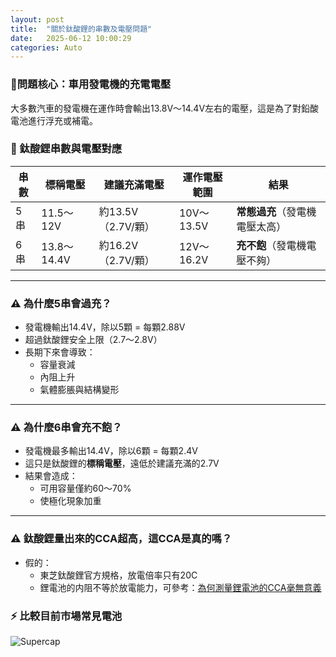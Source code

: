 ```yaml
---
layout: post
title:  "關於鈦酸鋰的串數及電壓問題"
date:   2025-06-12 10:00:29
categories: Auto
---
```



### 🔧問題核心：車用發電機的充電電壓
大多數汽車的發電機在運作時會輸出13.8V～14.4V左右的電壓，這是為了對鉛酸電池進行浮充或補電。

### 🔋 鈦酸鋰串數與電壓對應

| 串數 | 標稱電壓 | 建議充滿電壓 | 運作電壓範圍 | 結果 |
|------|-----------|----------------|----------------|------|
| 5串 | 11.5～12V | 約13.5V（2.7V/顆） | 10V～13.5V | **常態過充**（發電機電壓太高） |
| 6串 | 13.8～14.4V | 約16.2V（2.7V/顆） | 12V～16.2V | **充不飽**（發電機電壓不夠） |

---

### ⚠️ 為什麼5串會過充？

- 發電機輸出14.4V，除以5顆 = 每顆2.88V  
- 超過鈦酸鋰安全上限（2.7～2.8V）  
- 長期下來會導致：
  - 容量衰減
  - 內阻上升  
  - 氣體膨脹與結構變形

---

### ⚠️ 為什麼6串會充不飽？

- 發電機最多輸出14.4V，除以6顆 = 每顆2.4V  
- 這只是鈦酸鋰的**標稱電壓**，遠低於建議充滿的2.7V  
- 結果會造成：  
  - 可用容量僅約60～70%
  - 使極化現象加重

---

### ⚠️ 鈦酸鋰量出來的CCA超高，這CCA是真的嗎？

- 假的：  
  - 東芝鈦酸鋰官方規格，放電倍率只有20C
  - 鋰電池的内阻不等於放電能力，可參考：[為何測量鋰電池的CCA毫無意義](https://1stbenz.github.io/2025/about-cca.html) 

### ⚡ 比較目前市場常見電池

![Supercap](https://attach.mobile01.com/attach/202505/mobile01-2fd84b5d0678545af2b7bb8b82d1469d.png)
